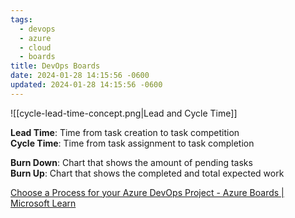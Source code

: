 ```yaml
---
tags:
  - devops
  - azure
  - cloud
  - boards
title: DevOps Boards
date: 2024-01-28 14:15:56 -0600
updated: 2024-01-28 14:15:56 -0600
---
```


![[cycle-lead-time-concept.png|Lead and Cycle Time]]

**Lead Time**: Time from task creation to task competition  
**Cycle Time**: Time from task assignment to task completion

**Burn Down**: Chart that shows the amount of pending tasks  
**Burn Up**: Chart that shows the completed and total expected work

[Choose a Process for your Azure DevOps Project - Azure Boards | Microsoft Learn](https://learn.microsoft.com/en-us/azure/devops/boards/work-items/guidance/choose-process?view=azure-devops&tabs=agile-process)
